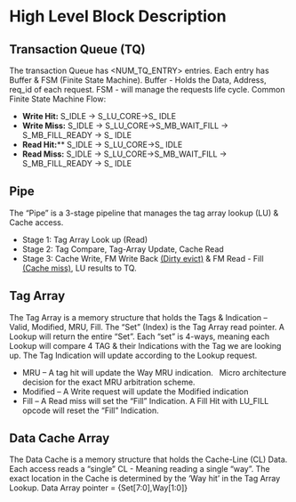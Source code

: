 

# High Level Block Description
## Transaction Queue (TQ) 
The transaction Queue has <NUM\_TQ\_ENTRY> entries. 
Each entry has Buffer & FSM (Finite State Machine).
Buffer - Holds the Data, Address, req\_id of each request.
FSM 	- will manage the requests life cycle.
Common Finite State Machine Flow:

- **Write Hit:**          S\_IDLE -> S\_LU\_CORE->S\_ IDLE
- **Write Miss:**       S\_IDLE -> S\_LU\_CORE->S\_MB\_WAIT\_FILL -> S\_MB\_FILL\_READY -> S\_ IDLE
- **Read Hit:****    	      S\_IDLE -> S\_LU\_CORE->S\_ IDLE
- **Read Miss:** 	       S\_IDLE -> S\_LU\_CORE->S\_MB\_WAIT\_FILL -> S\_MB\_FILL\_READY -> S\_ IDLE
## Pipe
The “Pipe” is a 3-stage pipeline that manages the tag array lookup (LU) & Cache access.

- Stage 1: Tag Array Look up (Read)
- Stage 2: Tag Compare, Tag-Array Update, Cache Read
- Stage 3: Cache Write, FM Write Back [(Dirty evict)](#_evicting_cache-line) & FM Read - Fill [(Cache miss)](#_core_read_miss. ), LU results to TQ.
## Tag Array
The Tag Array is a memory structure that holds the Tags & Indication – Valid, Modified, MRU, Fill.
The “Set” (Index) is the Tag Array read pointer. 
A Lookup will return the entire “Set”.
Each “set” is 4-ways, meaning each Lookup will compare 4 TAG & their Indications with the Tag we are looking up.
The Tag Indication will update according to the Lookup request.

- MRU – A tag hit will update the Way MRU indication.
  ` `Micro architecture decision for the exact MRU arbitration scheme.
- Modified – A Write request will update the Modified indication
- Fill – A Read miss will set the “Fill” Indication. A Fill Hit with LU\_FILL opcode will reset the “Fill” Indication.
## Data Cache Array
The Data Cache is a memory structure that holds the Cache-Line (CL) Data.
Each access reads a “single” CL - Meaning reading a single “way”. 
The exact location in the Cache is determined by the ‘Way hit’ in the Tag Array Lookup.
Data Array pointer = {Set[7:0],Way[1:0]}
